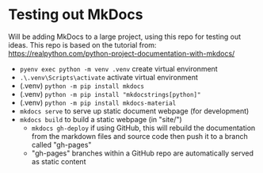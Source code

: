 # Testing out MkDocs

Will be adding MkDocs to a large project, using this repo for testing out ideas.
This repo is based on the tutorial from: <https://realpython.com/python-project-documentation-with-mkdocs/>

- `pyenv exec python -m venv .venv` create virtual environment
- `.\.venv\Scripts\activate` activate virtual environment
- (.venv) `python -m pip install mkdocs`
- (.venv) `python -m pip install "mkdocstrings[python]"`
- (.venv) `python -m pip install mkdocs-material`
- `mkdocs serve` to serve up static document webpage (for development)
- `mkdocs build` to build a static webpage (in "site/")
  - `mkdocs gh-deploy` if using GitHub, this will rebuild the
  documentation from the markdown files and source code then
  push it to a branch called "gh-pages"
  - "gh-pages" branches within a GitHub repo are automatically
  served as static content
